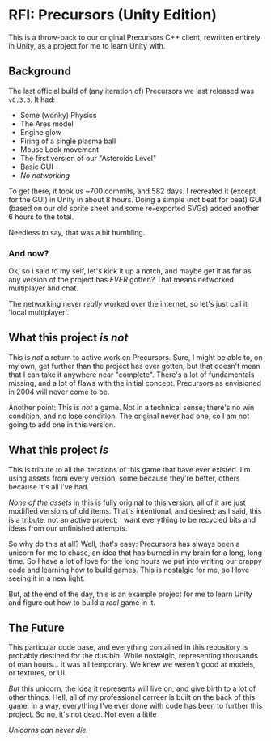 # RFI: Precursors (Unity Edition)

This is a throw-back to our original Precursors C++ client, rewritten entirely 
in Unity, as a project for me to learn Unity with.

## Background

The last official build of (any iteration of) Precursors we last released was
`v0.3.3`. It had:

* Some (wonky) Physics
* The Ares model
* Engine glow
* Firing of a single plasma ball
* Mouse Look movement
* The first version of our "Asteroids Level"
* Basic GUI
* _No networking_

To get there, it took us ~700 commits, and 582 days. I recreated it (except 
for the GUI) in Unity in about 8 hours. Doing a simple (not beat for beat) GUI 
(based on our old sprite sheet and some re-exported SVGs) added another 6 
hours to the total.

Needless to say, that was a bit humbling.

### And now?

Ok, so I said to my self, let's kick it up a notch, and maybe get it as far as 
any version of the project has _EVER_ gotten? That means networked multiplayer 
and chat.

The networking never _really_ worked over the internet, so let's just call it 
'local multiplayer'.

## What this project _is not_

This is _not_ a return to active work on Precursors. Sure, I might be able to, 
on my own, get further than the project has ever gotten, but that doesn't mean
that I can take it anywhere near "complete". There's a lot of fundamentals 
missing, and a lot of flaws with the initial concept. Precursors as envisioned
in 2004 will never come to be.

Another point: This is _not_ a game. Not in a technical sense; there's no win 
condition, and no lose condition. The original never had one, so I am not 
going to add one in this version.

## What this project _is_

This is tribute to all the iterations of this game that have ever existed. I'm 
using assets from every version, some because they're better, others because 
It's all i've had.

_None of the assets_ in this is fully original to this version, all of it are 
just modified versions of old items. That's intentional, and desired; as I 
said, this is a tribute, not an active project; I want everything to be 
recycled bits and ideas from our unfinished attempts.

So why do this at all? Well, that's easy: Precursors has always been a unicorn 
for me to chase, an idea that has burned in my brain for a long, long time. So 
I have a lot of love for the long hours we put into writing our crappy code 
and learning how to build games. This is nostalgic for me, so I love seeing it 
in a new light.

But, at the end of the day, this is an example project for me to learn Unity 
and figure out how to build a _real_ game in it.

## The Future

This particular code base, and everything contained in this repository is 
probably destined for the dustbin. While nostalgic, representing thousands of 
man hours... it was all temporary. We knew we weren't good at models, or 
textures, or UI.

_But_ this unicorn, the idea it represents will live on, and give birth to a 
lot of other things. Hell, all of my professional carreer is built on the back 
of this game. In a way, everything I've ever done with code has been to 
further this project. So no, it's not dead. Not even a little

_Unicorns can never die._
